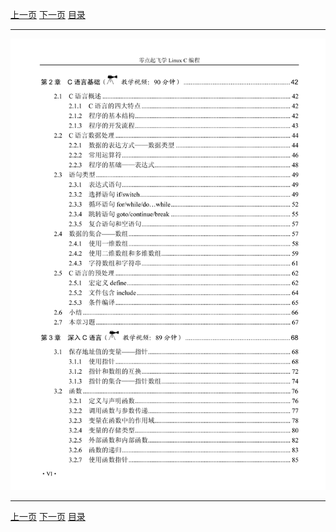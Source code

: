 [上一页](005.md) [下一页](007.md) [目录](../README.md)

***

![006](../images/006.png)

***

[上一页](005.md) [下一页](007.md) [目录](../README.md)
